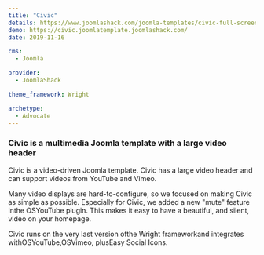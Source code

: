 ```yaml
---
title: "Civic"
details: https://www.joomlashack.com/joomla-templates/civic-full-screen-video
demo: https://civic.joomlatemplate.joomlashack.com/
date: 2019-11-16

cms: 
  - Joomla

provider:
  - JoomlaShack

theme_framework: Wright

archetype:
  - Advocate
---
```


### Civic is a multimedia Joomla template with a large video header

Civic is a video-driven Joomla template. Civic has a large video header and can support videos from YouTube and Vimeo.

Many video displays are hard-to-configure, so we focused on making Civic as simple as possible. Especially for Civic, we added a new "mute" feature inthe OSYouTube plugin. This makes it easy to have a beautiful, and silent, video on your homepage.

Civic runs on the very last version ofthe Wright frameworkand integrates withOSYouTube,OSVimeo, plusEasy Social Icons.